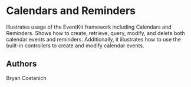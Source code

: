 Calendars and Reminders
=======================
Illustrates usage of the EventKit framework including Calendars and Reminders. Shows how to create, retrieve, query, modify, and delete both calendar events and reminders. Additionally, it illustrates how to use the built-in controllers to create and modify calendar events.

Authors
-------
Bryan Costanich
